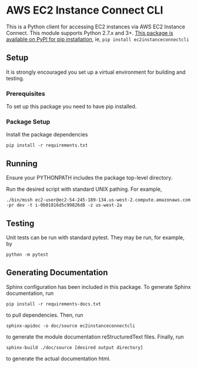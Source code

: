 # AWS EC2 Instance Connect CLI

This is a Python client for accessing EC2 instances via AWS EC2 Instance Connect.
This module supports Python 2.7.x and 3+.  [This package is available on PyPI for pip installation](https://pypi.org/project/ec2instanceconnectcli/), ie, `pip install ec2instanceconnectcli`

## Setup

It is strongly encouraged you set up a virtual environment for building and testing.

### Prerequisites

To set up this package you need to have pip installed.

### Package Setup

Install the package dependencies

`pip install -r requirements.txt`

## Running

Ensure your PYTHONPATH includes the package top-level directory.

Run the desired script with standard UNIX pathing.  For example,

`./bin/mssh ec2-user@ec2-54-245-189-134.us-west-2.compute.amazonaws.com -pr dev -t i-0b01816d5c99826d8 -z us-west-2a`

## Testing

Unit tests can be run with standard pytest.  They may be run, for example, by

`python -m pytest`

## Generating Documentation

Sphinx configuration has been included in this package.  To generate Sphinx documentation, run

`pip install -r requirements-docs.txt`

to pull dependencies.  Then, run

`sphinx-apidoc -o doc/source ec2instanceconnectcli`

to generate the module documentation reStructuredText files.  Finally, run

`sphinx-build ./doc/source [desired output directory]`

to generate the actual documentation html.
